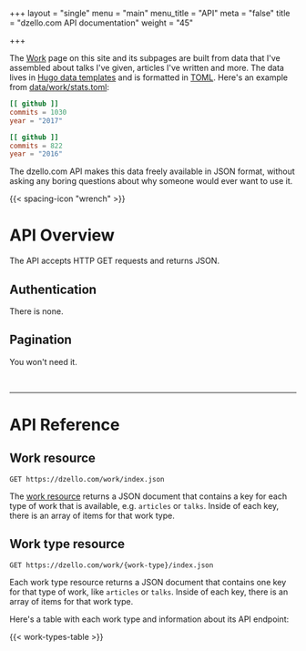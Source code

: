 +++
layout = "single"
menu = "main"
menu_title = "API"
meta = "false"
title = "dzello.com API documentation"
weight = "45"

+++

The [Work](/work) page on this site and its subpages are built from data that I've assembled about talks I've given, articles I've written and more. The data lives in [Hugo data templates](https://gohugo.io/templates/data-templates/) and is formatted in [TOML](https://github.com/toml-lang/toml). Here's an example from [data/work/stats.toml](https://github.com/dzello/dzello-dot-com/data/work/stats.toml):

```toml
[[ github ]]
commits = 1030
year = "2017"

[[ github ]]
commits = 822
year = "2016"
```

The dzello.com API makes this data freely available in JSON format, without asking any boring questions about why someone would ever want to use it.

{{< spacing-icon "wrench" >}}

# API Overview

The API accepts HTTP GET requests and returns JSON.

## Authentication

There is none.

## Pagination

You won't need it.

<br>
<hr>

# API Reference

## Work resource

```curl
GET https://dzello.com/work/index.json
```

The [work resource](/work/index.json) returns a JSON document that contains a key for each type of work that is available, e.g. `articles` or `talks`. Inside of each key, there is an array of items for that work type.

## Work type resource

```curl
GET https://dzello.com/work/{work-type}/index.json
```

Each work type resource returns a JSON document that contains one key for that type of work, like `articles` or `talks`. Inside of each key, there is an array of items for that work type.

Here's a table with each work type and information about its API endpoint:

{{< work-types-table >}}

<br>
<br>
